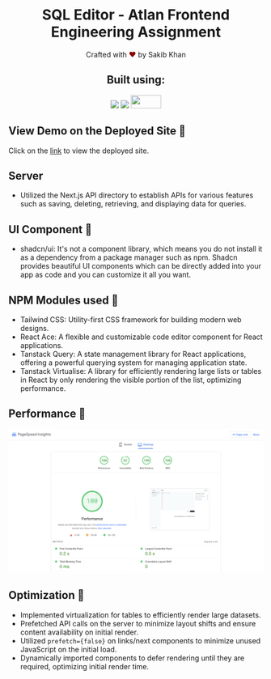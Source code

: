 <h1 align= "center">
SQL Editor - Atlan Frontend Engineering Assignment
</h1>

<p align="center">
Crafted with <span style="color: #8b0000;">&hearts;</span> by Sakib Khan
</p>

<h2 align="center">Built using: </h2>
<p align="center">
    <img src="https://img.shields.io/badge/Next-black?style=for-the-badge&logo=next.js&logoColor=white" />
    <img src="https://img.shields.io/badge/Tailwind_CSS-38B2AC?style=for-the-badge&logo=tailwind-css&logoColor=white" />
    <img src="https://avatars.githubusercontent.com/u/139895814?s=200&v=4" height="26px" width="60px"/>
</p>

## View Demo on the Deployed Site 🚀

<p>Click on the <a href="https://sql--editor.vercel.app/">link</a> to view the deployed site.</p>

## Server

- Utilized the Next.js API directory to establish APIs for various features such as saving, deleting, retrieving, and displaying data for queries.

## UI Component 🚀

- shadcn/ui: It's not a component library, which means you do not install it as a dependency from a package manager such as npm. Shadcn provides beautiful UI components which can be directly added into your app as code and you can customize it all you want.

## NPM Modules used 🚀

- Tailwind CSS: Utility-first CSS framework for building modern web designs.
- React Ace: A flexible and customizable code editor component for React applications.
- Tanstack Query: A state management library for React applications, offering a powerful querying system for managing application state.
- Tanstack Virtualise: A library for efficiently rendering large lists or tables in React by only rendering the visible portion of the list, optimizing performance.

## Performance 🚀

<img src="./public/performance-screenshot.png">

## Optimization 🚀


- Implemented virtualization for tables to efficiently render large datasets.
- Prefetched API calls on the server to minimize layout shifts and ensure content availability on initial render.
- Utilized `prefetch={false}` on links/next components to minimize unused JavaScript on the initial load.
- Dynamically imported components to defer rendering until they are required, optimizing initial render time.
